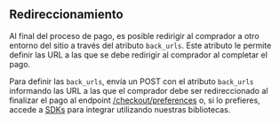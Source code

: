 ## Redireccionamiento 

Al final del proceso de pago, es posible redirigir al comprador a otro entorno del sitio a través del atributo `back_urls`. Este atributo le permite definir las URL a las que se debe redirigir al comprador al completar el pago.

Para definir las `back_urls`, envía un POST con el atributo `back_urls` informando las URL a las que el comprador debe ser redireccionado al finalizar el pago al endpoint [/checkout/preferences](https://www.mercadopago[FAKER][URL][DOMAIN]/developers/es/reference/preferences/_checkout_preferences/post) o, si lo prefieres, accede a [SDKs](https://www.mercadopago.com.br/developers/es/guides/sdks) para integrar utilizando nuestras bibliotecas.
